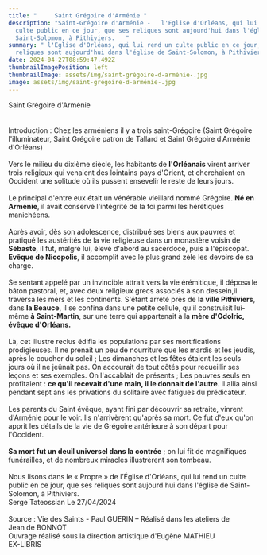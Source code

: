 ```yaml
---
title: "     Saint Grégoire d'Arménie "
description: "Saint-Grégoire d'Arménie -   l'Eglise d'Orléans, qui lui rend un
  culte public en ce jour, que ses reliques sont aujourd'hui dans l'église de
  Saint-Solomon, à Pithiviers.   "
summary: " l'Eglise d'Orléans, qui lui rend un culte public en ce jour, que ses
  reliques sont aujourd'hui dans l'église de Saint-Solomon, à Pithiviers.   "
date: 2024-04-27T08:59:47.492Z
thumbnailImagePosition: left
thumbnailImage: assets/img/saint-grégoire-d-arménie-.jpg
image: assets/img/saint-grégoire-d-arménie-.jpg
---
```

Saint Grégoire d'Arménie\
\
\
Introduction : Chez les arméniens il y a trois saint-Grégoire (Saint Grégoire l'illuminateur, Saint Grégoire patron de Tallard et Saint Grégoire d'Arménie d'Orléans)\
\
Vers le milieu du dixième siècle, les habitants de **l'Orléanais** virent arriver trois religieux qui venaient des lointains pays d'Orient, et cherchaient en Occident une solitude où ils pussent ensevelir le reste de leurs jours.\
\
Le principal d'entre eux était un vénérable vieillard nommé Grégoire. **Né en Arménie**, il avait conservé l'intégrité de la foi parmi les hérétiques manichéens.\
\
Après avoir, dès son adolescence, distribué ses biens aux pauvres et pratiqué les austérités de la vie religieuse dans un monastère voisin de **Sébaste**, il fut, malgré lui, élevé d'abord au sacerdoce, puis à l'épiscopat. **Evêque de Nicopolis**, il accomplit avec le plus grand zèle les devoirs de sa charge.\
\
Se sentant appelé par un invincible attrait vers la vie érémitique, il déposa le bâton pastoral, et, avec deux religieux grecs associés à son dessein,il traversa les mers et les continents. S'étant arrêté près de **la ville Pithiviers**, dans **la Beauce**, il se confina dans une petite cellule, qu'il construisit lui-même **à Saint-Martin**, sur une terre qui appartenait à la **mère d'Odolric, évêque d'Orléans.**\
\
Là, cet illustre reclus édifia les populations par ses mortifications prodigieuses. Il ne prenait un peu de nourriture que les mardis et les jeudis, après le coucher du soleil ; Les dimanches et les fêtes étaient les seuls jours où il ne jeûnait pas. On accourait de tout côtés pour recueillir ses leçons et ses exemples. On l'accablait de présents ; Les pauvres seuls en profitaient : **ce qu'il recevait d'une main, il le donnait de l'autre**. Il allia ainsi pendant sept ans les privations du solitaire avec fatigues du prédicateur.\
\
Les parents du Saint évêque, ayant fini par découvrir sa retraite, vinrent d'Arménie pour le voir. Ils n'arrivèrent qu'après sa mort. Ce fut d'eux qu'on apprit les détails de la vie de Grégoire antérieure à son départ pour l'Occident.\
\
**Sa mort fut un deuil universel dans la contrée** ; on lui fit de magnifiques funérailles, et de nombreux miracles illustrèrent son tombeau.\
\
Nous lisons dans le « Propre » de l’Église d'Orléans, qui lui rend un culte public en ce jour, que ses reliques sont aujourd'hui dans l'église de Saint-Solomon, à Pithiviers.\
Serge Tateossian Le 27/04/2024\
\
Source : Vie des Saints - Paul GUERIN – Réalisé dans les ateliers de\
Jean de BONNOT\
Ouvrage réalisé sous la direction artistique d'Eugène MATHIEU\
EX-LIBRIS